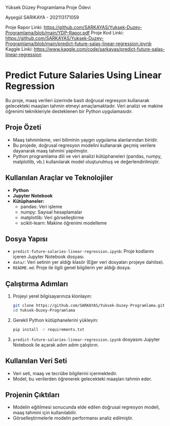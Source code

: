 Yüksek Düzey Programlama Proje Ödevi

Ayşegül SARIKAYA - 202113171059

Proje Rapor Linki: https://github.com/SARKAYAS/Yuksek-Duzey-Programlama/blob/main/YDP-Rapor.pdf
Proje Kod Linki: https://github.com/SARKAYAS/Yuksek-Duzey-Programlama/blob/main/predict-future-salas-linear-regression.ipynb
Kaggle Linki: https://www.kaggle.com/code/sarkayas/predict-future-salas-linear-regression

# Predict Future Salaries Using Linear Regression

Bu proje, maaş verileri üzerinde basit doğrusal regresyon kullanarak gelecekteki maaşları tahmin etmeyi amaçlamaktadır. Veri analizi ve makine öğrenimi teknikleriyle desteklenen bir Python uygulamasıdır.

## Proje Özeti

- Maaş tahminleme, veri biliminin yaygın uygulama alanlarından biridir.  
- Bu projede, doğrusal regresyon modelini kullanarak geçmiş verilere dayanarak maaş tahmini yapılmıştır.  
- Python programlama dili ve veri analizi kütüphaneleri (pandas, numpy, matplotlib, vb.) kullanılarak model oluşturulmuş ve değerlendirilmiştir.

## Kullanılan Araçlar ve Teknolojiler

- **Python**  
- **Jupyter Notebook**  
- **Kütüphaneler:** 
  - pandas: Veri işleme  
  - numpy: Sayısal hesaplamalar  
  - matplotlib: Veri görselleştirme  
  - scikit-learn: Makine öğrenimi modelleme  

## Dosya Yapısı

- `predict-future-salaries-linear-regression.ipynb`: Proje kodlarını içeren Jupyter Notebook dosyası.  
- `data/`: Veri setinin yer aldığı klasör (Eğer veri dosyaları projeye dahilse).  
- `README.md`: Proje ile ilgili genel bilgilerin yer aldığı dosya.  

## Çalıştırma Adımları

1. Projeyi yerel bilgisayarınıza klonlayın:  
   ```bash
   git clone https://github.com/SARKAYAS/Yuksek-Duzey-Programlama.git
   cd Yuksek-Duzey-Programlama
   ```

2. Gerekli Python kütüphanelerini yükleyin:  
   ```bash
   pip install -r requirements.txt
   ```

3. `predict-future-salaries-linear-regression.ipynb` dosyasını Jupyter Notebook ile açarak adım adım çalıştırın.  

## Kullanılan Veri Seti

- Veri seti, maaş ve tecrübe bilgilerini içermektedir.  
- Model, bu verilerden öğrenerek gelecekteki maaşları tahmin eder.  

## Projenin Çıktıları

- Modelin eğitilmesi sonucunda elde edilen doğrusal regresyon modeli, maaş tahmini için kullanılabilir.  
- Görselleştirmelerle modelin performansı analiz edilmiştir.  



